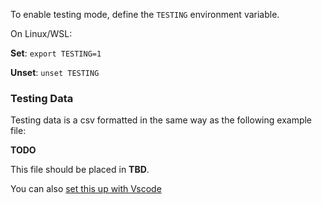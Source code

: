 To enable testing mode, define the `TESTING` environment variable.

On Linux/WSL:

**Set**: `export TESTING=1`

**Unset**: `unset TESTING`

### Testing Data

Testing data is a csv formatted in the same way as the following example file:

**TODO**

This file should be placed in **TBD**.

You can also [set this up with Vscode](wiki/Set-Environement-Variable-In-Vscode-With-The-Cmake-Plugin)
